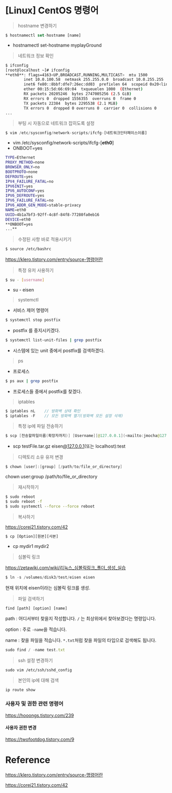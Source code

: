 # [Linux] CentOS 명령어

>  hostname 변경하기

```jsx
$ hostnamectl set-hostname [name]
```

- hostnamectl set-hostname myplayGround



> 네트워크 정보 확인

```bash
$ ifconfig
[root@localhost ~]# ifconfig
**eth0**: flags=4163<UP,BROADCAST,RUNNING,MULTICAST>  mtu 1500
        inet 10.0.100.58  netmask 255.255.0.0  broadcast 10.0.255.255
        inet6 fe80::8bbf:dfe7:26ec:dd03  prefixlen 64  scopeid 0x20<link>
        ether 00:15:5d:66:69:04  txqueuelen 1000  (Ethernet)
        RX packets 20205246  bytes 2747005256 (2.5 GiB)
        RX errors 0  dropped 1556355  overruns 0  frame 0
        TX packets 22384  bytes 2295538 (2.1 MiB)
        TX errors 0  dropped 0 overruns 0  carrier 0  collisions 0
...
```



> 부팅 시 자동으로 네트워크 잡히도록 설정

```jsx
$ vim /etc/sysconfig/network-scripts/ifcfg-[네트워크인터페이스이름]
```

- vim /etc/sysconfig/network-scripts/ifcfg-[**eth0**]
- ONBOOT=yes

```bash
TYPE=Ethernet
PROXY_METHOD=none
BROWSER_ONLY=no
BOOTPROTO=none
DEFROUTE=yes
IPV4_FAILURE_FATAL=no
IPV6INIT=yes
IPV6_AUTOCONF=yes
IPV6_DEFROUTE=yes
IPV6_FAILURE_FATAL=no
IPV6_ADDR_GEN_MODE=stable-privacy
NAME=eth0
UUID=4b1a7bf3-92ff-4c8f-84f8-77280fa0eb16
DEVICE=eth0
**ONBOOT=yes
...**
```



> 수정된 사항 바로 적용시키기

```bash
$ source /etc/bashrc
```

https://klero.tistory.com/entry/source-명령어란



> 특정 유저 사용하기

```bash
$ su - [username]
```

- su - eisen



> systemctl

- 서비스 제어 명령어

```bash
$ systemctl stop postfix
```

- postfix 를 중지시키겠다.

```bash
$ systemctl list-unit-files | grep postfix
```

- 시스템에 있는 unit 중에서 postfix를 검색하겠다.



> ps

- 프로세스

```bash
$ ps aux | grep postfix
```

- 프로세스들 중에서 postfix를 찾겠다.



> iptables

```java
$ iptables nL    // 방화벽 상태 확인
$ iptables -F    // 모든 방화벽 열기(방화벽 모든 설정 삭제)
```



> 특정 ip에 파일 전송하기

```java
$ scp [전송할파일이름(확장자까지)] [Username][@127.0.0.1](<mailto:jmocha@127.0.0.1>)(또는 localhost):[폴더명]
```

- scp testFile.tar.gz eisen[@127.0.0.1](mailto:jmocha@127.0.0.1)(또는 localhost):test



> 디렉토리 소유 유저 변경

```java
$ chown [user]:[group] [/path/to/file_or_directory]
```

chown user:group /path/to/file_or_directory



> 재시작하기

```bash
$ sudo reboot
$ sudo reboot -f
$ sudo systemctl --force --force reboot
```



> 복사하기

https://corej21.tistory.com/42

```jsx
$ cp [Option][원본][사본]
```

- cp mydir1 mydir2



> 심볼릭 링크

https://zetawiki.com/wiki/리눅스_심볼릭링크_폴더_생성_실습

```jsx
$ ln -s /volumes/disk3/test/eisen eisen
```

현재 위치에 eisen이라는 심볼릭 링크를 생성.



> 파일 검색하기

```jsx
find [path] [option] [name]
```

path : 어디서부터 찾을지 작성합니다. `/` 는 최상위에서 찾아보겠다는 명령입니다.

option : 주로 `-name`을 적습니다.

name : 찾을 파일을 적습니다. `*.txt`처럼 찾을 파일의 타입으로 검색해도 됩니다.

```jsx
sudo find / -name test.txt
```



> ssh 설정 변경하기

```
sudo vim /etc/ssh/sshd_config
```



> 본인의 ip에 대해 검색

```ip route show```







### 사용자 및 권한 관련 명령어

https://hooongs.tistory.com/239

#### 사용자 권한 변경

https://twofootdog.tistory.com/9



# Reference

https://klero.tistory.com/entry/source-명령어란

https://corej21.tistory.com/42